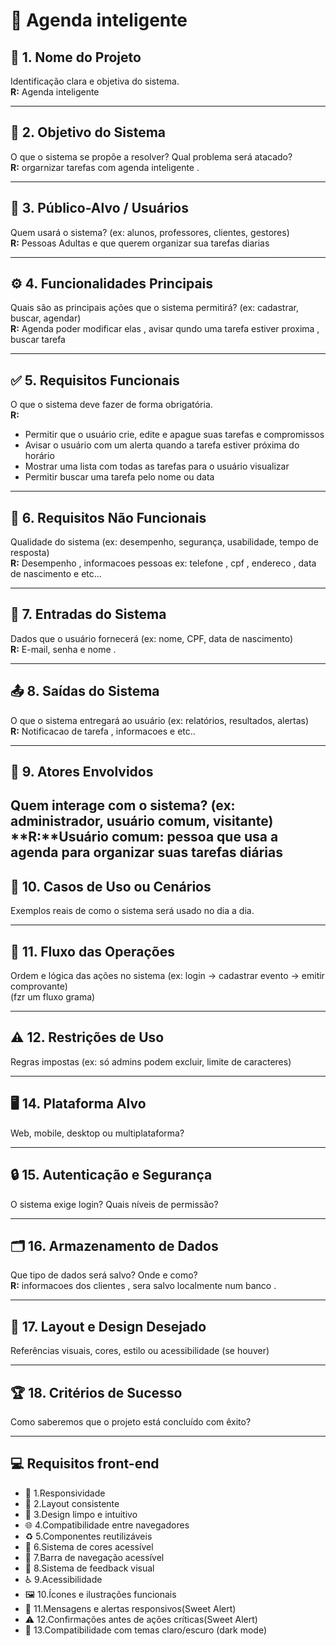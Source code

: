 # 📅 Agenda inteligente 

## 📌 1. Nome do Projeto  
Identificação clara e objetiva do sistema.  
**R:** Agenda inteligente

---

## 🎯 2. Objetivo do Sistema  
O que o sistema se propõe a resolver? Qual problema será atacado?  
**R:** orgarnizar tarefas com agenda inteligente .

---

## 👥 3. Público-Alvo / Usuários  
Quem usará o sistema? (ex: alunos, professores, clientes, gestores)  
**R:** Pessoas Adultas e que querem organizar sua tarefas diarias

---

## ⚙️ 4. Funcionalidades Principais  
Quais são as principais ações que o sistema permitirá? (ex: cadastrar, buscar, agendar)  
**R:** Agenda poder modificar elas , avisar qundo uma tarefa estiver proxima , buscar tarefa

---


## ✅ 5. Requisitos Funcionais  
O que o sistema deve fazer de forma obrigatória.  
**R:**  
- Permitir que o usuário crie, edite e apague suas tarefas e compromissos  
- Avisar o usuário com um alerta quando a tarefa estiver próxima do horário  
- Mostrar uma lista com todas as tarefas para o usuário visualizar  
- Permitir buscar uma tarefa pelo nome ou data

---

## 🚀 6. Requisitos Não Funcionais  
Qualidade do sistema (ex: desempenho, segurança, usabilidade, tempo de resposta)  
**R:** Desempenho , informacoes pessoas ex: telefone , cpf , endereco , data de nascimento  e etc...

---

## 📝 7. Entradas do Sistema  
Dados que o usuário fornecerá (ex: nome, CPF, data de nascimento)  
**R:** E-mail, senha e nome .

---

## 📤 8. Saídas do Sistema  
O que o sistema entregará ao usuário (ex: relatórios, resultados, alertas)  
**R:** Notificacao de tarefa , informacoes  e etc..

---

## 👤 9. Atores Envolvidos  
Quem interage com o sistema? (ex: administrador, usuário comum, visitante)
**R:**Usuário comum: pessoa que usa a agenda para organizar suas tarefas diárias
---

## 📌 10. Casos de Uso ou Cenários  
Exemplos reais de como o sistema será usado no dia a dia.

---

## 🔄 11. Fluxo das Operações  
Ordem e lógica das ações no sistema (ex: login → cadastrar evento → emitir comprovante)  
(fzr um fluxo grama)

---

## ⚠️ 12. Restrições de Uso  
Regras impostas (ex: só admins podem excluir, limite de caracteres)

---

## 🖥️ 14. Plataforma Alvo  
Web, mobile, desktop ou multiplataforma?

---

## 🔒 15. Autenticação e Segurança  
O sistema exige login? Quais níveis de permissão?

---

## 🗂️ 16. Armazenamento de Dados  
Que tipo de dados será salvo? Onde e como?  
**R:** informacoes dos clientes , sera salvo localmente  num banco .

---

## 🎨 17. Layout e Design Desejado  
Referências visuais, cores, estilo ou acessibilidade (se houver)

---

## 🏆 18. Critérios de Sucesso  
Como saberemos que o projeto está concluído com êxito?

---

## 💻 Requisitos front-end
- 🧩 1.Responsividade
- 🧱 2.Layout consistente
- 🧼 3.Design limpo e intuitivo
- 🌐 4.Compatibilidade entre navegadores
- ♻️ 5.Componentes reutilizáveis
- 🎨 6.Sistema de cores acessível
- 🧭 7.Barra de navegação acessível
- 🔁 8.Sistema de feedback visual
- ♿ 9.Acessibilidade
- 🖼️ 10.Ícones e ilustrações funcionais
- 📱 11.Mensagens e alertas responsivos(Sweet Alert)
- ⚠️ 12.Confirmações antes de ações críticas(Sweet Alert)
- 🌙 13.Compatibilidade com temas claro/escuro (dark mode)
